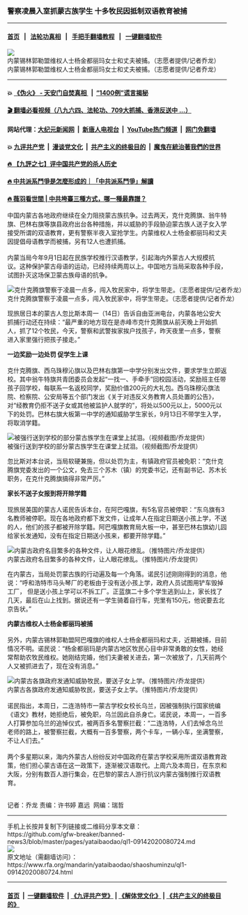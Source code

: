 ### 警察凌晨入室抓蒙古族学生  十多牧民因抵制双语教育被捕
------------------------

#### [首页](https://github.com/gfw-breaker/banned-news3/blob/master/README.md) &nbsp;&nbsp;|&nbsp;&nbsp; [法轮功真相](https://github.com/begood0513/basic/blob/master/README.md)  &nbsp;&nbsp;|&nbsp;&nbsp; [手把手翻墙教程](https://github.com/gfw-breaker/guides/wiki)  &nbsp;&nbsp;|&nbsp;&nbsp; [一键翻墙软件](https://github.com/gfw-breaker/nogfw/blob/master/README.md)  



<div id="headerimg">
 <img alt="内蒙锡林郭勒盟维权人士杨金都丽玛女士和丈夫被捕。（志愿者提供/记者乔龙）" src="https://www.rfa.org/mandarin/yataibaodao/shaoshuminzu/ql1-09142020080724.html/m0914-ql1p1.jpg/@@images/75206a85-2936-4184-a076-4678a2ca2dab.jpeg" title="内蒙锡林郭勒盟维权人士杨金都丽玛女士和丈夫被捕。（志愿者提供/记者乔龙）"/>
 <div id="headerimgcontents">
  <div id="headerimgcaption">
   <span>
    内蒙锡林郭勒盟维权人士杨金都丽玛女士和丈夫被捕。（志愿者提供/记者乔龙）
   </span>
   <!-- zoomattribute -->
  </div>
  <!-- headerimgcaption -->
 </div>
 <!-- headerimagecontents -->
</div>

<hr/>


#### 💥 [《伪火》 - 天安门自焚真相 ](http://141.164.51.119:10000/videos/blog/weihuo.html)&nbsp; |&nbsp; [“1400例”谎言揭秘  ](http://141.164.51.119:10000/videos/blog/jiexi1400.html)

#### [ 🎬  翻墙必看视频（八九六四、法轮功、709大抓捕、香港反送中 ...）](https://github.com/gfw-breaker/links/blob/master/banned.md)

#### 网站代理：[大纪元新闻网](http://167.172.10.89:10080/gb/) &nbsp;|&nbsp; [新唐人电视台](http://167.172.10.89:8808/gb/)  &nbsp;|&nbsp; [YouTube热门频道](http://158.247.203.241/youtube.html) &nbsp;|&nbsp; [网门免翻墙](http://158.247.203.241:11000/show.aspx?name=ogHome)

#### 💥 [九评共产党](http://141.164.51.119:10000/videos/res/jiuping/)&nbsp; |&nbsp; [漫谈党文化](http://141.164.51.119:10000/videos/res/mtdwh/)&nbsp; |&nbsp; [共产主义的终极目的](http://141.164.51.119:10000/videos/res/zjmd/)&nbsp; |&nbsp; [魔鬼在統治著我們的世界](http://141.164.51.119:10000/videos/res/TheSpecter/)  

#### [ 🔥  【九評之七】评中国共产党的杀人历史](http://141.164.51.119:10000/videos/news/../res/jiuping/index.html)

#### [ 🔥  中共派系鬥爭是怎麼形成的｜「中共派系鬥爭」解讀](http://141.164.51.119:10000/videos/news/don02.html)

#### [ 🔥  薇羽看世間 | 中共垮臺三種方式，哪一種最靠譜？](http://141.164.51.119:10000/videos/news/weiyu01.html)

<div id="storytext">
 <div>
  <div class="slot_header">
  </div>
 </div>
 <p>
 </p>
 <p>
  中国内蒙古各地政府继续在全力阻挠蒙古族抗争。过去两天，克什克腾旗、翁牛特旗、巴林右旗等旗县政府出台各种措施，并以威胁的手段胁迫蒙古族人送子女入学接受所谓的双语教育，更有警察半夜入室抢学生。内蒙维权人士杨金都丽玛和丈夫因提倡母语教学而被捕，另有12人也遭抓捕。
  <br/>
  <br/>
  内蒙当局今年9月1日起在民族学校推行汉语教学，引起海内外蒙古人大规模抗议。这种保护蒙古母语的运动，已经持续两周以上。中国地方当局采取各种手段，试图扑灭这场保卫蒙古族母语的抗争。
 </p>
 <p>
 </p>
 <p>
 </p>
 <p>
  <div class="image-inline captioned" style="width:1224px;">
   <div style="width:1224px;">
    <img alt="克什克腾旗警察于凌晨一点多，闯入牧民家中，将学生带走。（志愿者提供/记者乔龙）" src="https://www.rfa.org/mandarin/yataibaodao/shaoshuminzu/ql1-09142020080724.html/m0914-ql1pa.jpg" title="克什克腾旗警察于凌晨一点多，闯入牧民家中，将学生带走。（志愿者提供/记者乔龙）"/>
   </div>
   <div class="image-caption">
    <span style="width:1224px;">
     克什克腾旗警察于凌晨一点多，闯入牧民家中，将学生带走。（志愿者提供/记者乔龙）
    </span>
    <span class="copyright">
    </span>
   </div>
  </div>
 </p>
 <p>
  现旅居日本的蒙古人忽比斯本周一（14日）告诉自由亚洲电台，内蒙各地公安大抓捕行动还在持续：“最严重的地方现在是赤峰市克什克腾旗从前天晚上开始抓人，抓了12个牧民，今天，警察和武警挨家挨户找孩子，昨天夜里一点多，警察进入家里强行把孩子接走。”
 </p>
 <p>
  <b>
   一边奖励一边处罚 促学生上课
  </b>
  <br/>
  <br/>
  克什克腾旗、西乌珠穆沁旗以及巴林右旗第一中学分别发出文件，要求学生立即返校。其中翁牛特旗共青团委员会发起“一找一、手牵手”回校园活动，奖励班主任带孩子回学校，每联系一名返校同学，奖励价值200元的大礼包。西乌珠穆沁旗法院、检察院、公安局等五个部门发出《关于对违反义务教育人员处置的公告》，对“经教育仍拒不送子女或其他被监护人就学的”，将处以500元以上，5000元以下的处罚。巴林右旗大板第一中学的通知威胁学生家长，9月13日不带学生入学，将取消学籍。
 </p>
 <p>
 </p>
 <p>
  <div class="image-inline captioned" style="width:2113px;">
   <div style="width:2113px;">
    <img alt="被强行送到学校的部分蒙古族学生在课堂上拭泪。（视频截图/乔龙提供）" src="https://www.rfa.org/mandarin/yataibaodao/shaoshuminzu/ql1-09142020080724.html/m0914-ql1p3.jpg" title="被强行送到学校的部分蒙古族学生在课堂上拭泪。（视频截图/乔龙提供）"/>
   </div>
   <div class="image-caption">
    <span style="width:2113px;">
     被强行送到学校的部分蒙古族学生在课堂上拭泪。（视频截图/乔龙提供）
    </span>
    <span class="copyright">
    </span>
   </div>
  </div>
 </p>
 <p>
  忽比斯对本台说，当局软硬兼施，但以处罚为主，有镇政府官员被免职：“克什克腾旗党委发出的一个公文，免去三个苏木（镇）的党委书记，还有副书记、苏木长职务，在克什克腾旗搞得非常严厉。”
  <br/>
  <b>
  </b>
 </p>
 <p>
  <b>
   家长不送子女报到将开除学籍
  </b>
  <br/>
  <br/>
  现旅居美国的蒙古人诺民告诉本台，在阿巴嘎旗，有5名官员被停职：“东乌旗有3名教师被停职。现在各地政府都下发文件，让成年人在指定日期送小孩上学，不送的人，他们的孩子都被开除学籍。阿巴嘎旗教育局大板一中，甚至巴林右旗幼儿园给家长发通知，没有在指定日期送小孩来，都要开除学籍。”
 </p>
 <p>
 </p>
 <p>
  <div class="image-inline captioned" style="width:1480px;">
   <div style="width:1480px;">
    <img alt="内蒙古政府名目繁多的各种文件，让人眼花缭乱。（推特图片/乔龙提供）  " src="https://www.rfa.org/mandarin/yataibaodao/shaoshuminzu/ql1-09142020080724.html/m0914-ql1p2.jpg" title="内蒙古政府名目繁多的各种文件，让人眼花缭乱。（推特图片/乔龙提供）  "/>
   </div>
   <div class="image-caption">
    <span style="width:1480px;">
     内蒙古政府名目繁多的各种文件，让人眼花缭乱。（推特图片/乔龙提供）
    </span>
    <span class="copyright">
    </span>
   </div>
  </div>
 </p>
 <p>
  在内蒙古，当局处罚蒙古族的行动遍及每一个角落。诺民引述刚刚得到的消息，他说：“呼和浩特市马头琴厂的老板由于没有送小孩上学，政府人员试图用铲车毁掉工厂， 但是送小孩上学可以不拆工厂。正蓝旗二十多个学生逃到山上，家长找了几天，最后在山上找到。据说还有一学生骑着自行车，兜里有150元，他说要去北京告状。”
 </p>
 <p>
  <b>
   内蒙古维权人士杨金都丽玛被捕
  </b>
  <br/>
  <br/>
  另外，内蒙古锡林郭勒盟阿巴嘎旗的维权人士杨金都丽玛和丈夫，近期被捕，目前情况不明。诺民说：“杨金都丽玛是内蒙古地区牧民心目中非常勇敢的女性，她经常帮助农牧民维权。她刚结完婚，他们夫妻被关进去，第一次被放了，几天前两个人又被抓进去了，现在没有消息。”
 </p>
 <p>
 </p>
 <p>
  <div class="image-inline captioned" style="width:1500px;">
   <div style="width:1500px;">
    <img alt="内蒙古各旗政府发通知威胁牧民，要送子女上学。（推特图片/乔龙提供）  " src="https://www.rfa.org/mandarin/yataibaodao/shaoshuminzu/ql1-09142020080724.html/m0914-ql1p3abc.jpg" title="内蒙古各旗政府发通知威胁牧民，要送子女上学。（推特图片/乔龙提供）  "/>
   </div>
   <div class="image-caption">
    <span style="width:1500px;">
     内蒙古各旗政府发通知威胁牧民，要送子女上学。（推特图片/乔龙提供）
    </span>
    <span class="copyright">
    </span>
   </div>
  </div>
  <br/>
  诺民指出，本周日，二连浩特市一蒙古学校女校长乌兰，因被强制执行国家统编《语文》教材，她拒绝后，被免职，乌兰因此自杀身亡。诺民说，本周一，一百多人打算参加乌兰的追悼仪式，被两百多名警察拦截：“二连浩特，人们去悼念乌兰老师的路上，被警察拦截，大概有一百多警察，两个卡车，一辆小车，坐满警察，不让人们去。”
  <br/>
  <br/>
  两个多星期以来，海内外蒙古人纷纷反对中国政府在蒙古学校采用所谓双语教育政策，他们担心蒙古语在这一政策下，逐渐被汉语取代。上周六及本周日，在东京和大阪，分别有数百人游行集会，在巴黎的蒙古人游行抗议内蒙古强制推行双语教育。
  <br/>
  <br/>
 </p>
 <p>
 </p>
 <p>
  记者：乔龙 责编：许书婷 嘉远  网编：瑞哲
 </p>
</div>

<hr/>
手机上长按并复制下列链接或二维码分享本文章：<br/>
https://github.com/gfw-breaker/banned-news3/blob/master/pages/yataibaodao/ql1-09142020080724.md <br/>
<a href='https://github.com/gfw-breaker/banned-news3/blob/master/pages/yataibaodao/ql1-09142020080724.md'><img src='https://github.com/gfw-breaker/banned-news3/blob/master/pages/yataibaodao/ql1-09142020080724.md.png'/></a> <br/>
原文地址（需翻墙访问）：https://www.rfa.org/mandarin/yataibaodao/shaoshuminzu/ql1-09142020080724.html


------------------------
#### [首页](https://github.com/gfw-breaker/banned-news3/blob/master/README.md) &nbsp;|&nbsp; [一键翻墙软件](https://github.com/gfw-breaker/nogfw/blob/master/README.md) &nbsp;| [《九评共产党》](https://github.com/gfw-breaker/9ping.md/blob/master/README.md#九评之一评共产党是什么) | [《解体党文化》](https://github.com/gfw-breaker/jtdwh.md/blob/master/README.md) | [《共产主义的终极目的》](https://github.com/gfw-breaker/gczydzjmd.md/blob/master/README.md)


<img src='http://gfw-breaker.win/banned-news3/pages/yataibaodao/ql1-09142020080724.md' width='0px' height='0px'/>